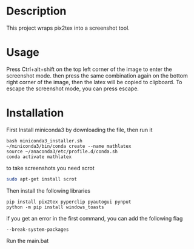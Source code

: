 # Description
This project wraps pix2tex into a screenshot tool.

# Usage
Press Ctrl+alt+shift on the top left corner of the image to enter the screenshot mode. then press the same combination again on the bottom right corner of the image, then the latex will be copied to clipboard.
To escape the screenshot mode, you can press escape.

# Installation

First Install miniconda3 by downloading the file, then run it
```
bash miniconda3_installer.sh
~/miniconda3/bin/conda create --name mathlatex
source ~/anaconda3/etc/profile.d/conda.sh
conda activate mathlatex
```
to take screenshots you need scrot
```bash
sudo apt-get install scrot
```
Then install the following libraries

```
pip install pix2tex pyperclip pyautogui pynput
python -m pip install windows_toasts
```

if you get an error in the first command, you can add the following flag
```
--break-system-packages
```

Run the main.bat
